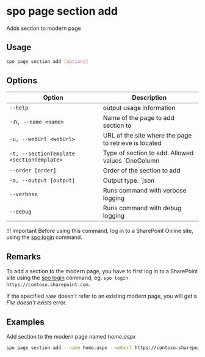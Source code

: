 # spo page section add

Adds section to modern page

## Usage

```sh
spo page section add [options]
```

## Options

Option|Description
------|-----------
`--help`|output usage information
-n`, --name <name>`|Name of the page to add section to
`-u, --webUrl <webUrl>`|URL of the site where the page to retrieve is located
`-t, --sectionTemplate <sectionTemplate>`|Type of section to add. Allowed values `OneColumn|OneColumnFullWidth|TwoColumn|ThreeColumn|TwoColumnLeft|TwoColumnRight`
`--order [order]`|Order of the section to add
`-o, --output [output]`|Output type. `json|text`. Default `text`
`--verbose`|Runs command with verbose logging
`--debug`|Runs command with debug logging

!!! important
    Before using this command, log in to a SharePoint Online site, using the [spo login](../login.md) command.

## Remarks

To add a section to the modern page, you have to first log in to a SharePoint site using the [spo login](../login.md) command, eg. `spo login https://contoso.sharepoint.com`.

If the specified `name` doesn't refer to an existing modern page, you will get a _File doesn't exists_ error.

## Examples

Add section to the modern page named _home.aspx_

```sh
spo page section add --name home.aspx --webUrl https://contoso.sharepoint.com/sites/newsletter  --sectionTemplate OneColumn --order 1
```